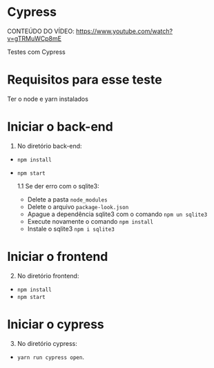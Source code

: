 # Cypress
CONTEÚDO DO VÍDEO:
https://www.youtube.com/watch?v=gTRMuWCp8mE

Testes com Cypress

# Requisitos para esse teste
  Ter o node e yarn instalados

# Iniciar o back-end

  1. No diretório back-end:
  
   - `npm install`
   - `npm start`
  
     1.1 Se der erro com o sqlite3:
      - Delete a pasta `node_modules`
      - Delete o arquivo `package-look.json`
      - Apague a dependência sqlite3 com o comando `npm un sqlite3`
      - Execute novamente o comando `npm install`
      - Instale o sqlite3 `npm i sqlite3`
    
    
# Iniciar o frontend 

  2. No diretório frontend:
   
   - `npm install`
   - `npm start`
      
# Iniciar o cypress 

  3. No diretório cypress:
   
   - `yarn run cypress open`.
  

